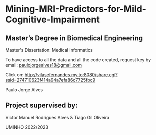 # Mining-MRI-Predictors-for-Mild-Cognitive-Impairment

## Master’s Degree in Biomedical Engineering

Master's Dissertation: Medical Informatics

To have access to all the data and all the code created, request key by email: paulojorgealves18@gmail.com

Click on: http://vilasefernandes.my.to:8080/share.cgi?ssid=274710623f414a94a7efa86c7725fbc9

Paulo Jorge Alves 

## Project supervised by: 

Victor Manuel Rodrigues Alves & Tiago Gil Oliveira

UMINHO 2022/2023

